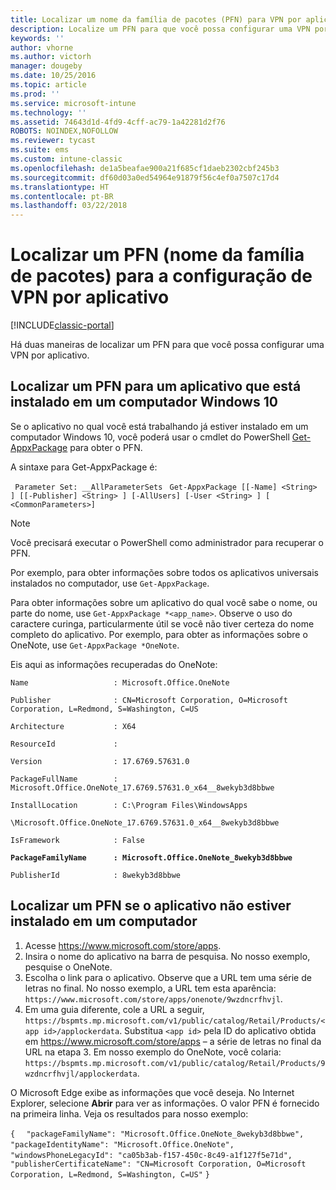 ```yaml
---
title: Localizar um nome da família de pacotes (PFN) para VPN por aplicativo
description: Localize um PFN para que você possa configurar uma VPN por aplicativo.
keywords: ''
author: vhorne
ms.author: victorh
manager: dougeby
ms.date: 10/25/2016
ms.topic: article
ms.prod: ''
ms.service: microsoft-intune
ms.technology: ''
ms.assetid: 74643d1d-4fd9-4cff-ac79-1a42281d2f76
ROBOTS: NOINDEX,NOFOLLOW
ms.reviewer: tycast
ms.suite: ems
ms.custom: intune-classic
ms.openlocfilehash: de1a5beafae900a21f685cf1daeb2302cbf245b3
ms.sourcegitcommit: df60d03a0ed54964e91879f56c4ef0a7507c17d4
ms.translationtype: HT
ms.contentlocale: pt-BR
ms.lasthandoff: 03/22/2018
---
```

# <a name="find-a-package-family-name-pfn-for-per-app-vpn-configuration"></a>Localizar um PFN (nome da família de pacotes) para a configuração de VPN por aplicativo

[!INCLUDE[classic-portal](../includes/classic-portal.md)]

Há duas maneiras de localizar um PFN para que você possa configurar uma VPN por aplicativo.

## <a name="find-a-pfn-for-an-app-thats-installed-on-a-windows-10-computer"></a>Localizar um PFN para um aplicativo que está instalado em um computador Windows 10

Se o aplicativo no qual você está trabalhando já estiver instalado em um computador Windows 10, você poderá usar o cmdlet do PowerShell [Get-AppxPackage](https://technet.microsoft.com/library/hh856044.aspx) para obter o PFN.

A sintaxe para Get-AppxPackage é:

` Parameter Set: __AllParameterSets`
` Get-AppxPackage [[-Name] <String> ] [[-Publisher] <String> ] [-AllUsers] [-User <String> ] [ <CommonParameters>]`

> [!NOTE]
Você precisará executar o PowerShell como administrador para recuperar o PFN.

Por exemplo, para obter informações sobre todos os aplicativos universais instalados no computador, use `Get-AppxPackage`.

Para obter informações sobre um aplicativo do qual você sabe o nome, ou parte do nome, use `Get-AppxPackage *<app_name>`. Observe o uso do caractere curinga, particularmente útil se você não tiver certeza do nome completo do aplicativo. Por exemplo, para obter as informações sobre o OneNote, use `Get-AppxPackage *OneNote`.


Eis aqui as informações recuperadas do OneNote:

`Name                   : Microsoft.Office.OneNote`

`Publisher              : CN=Microsoft Corporation, O=Microsoft Corporation, L=Redmond, S=Washington, C=US`

`Architecture           : X64`

`ResourceId             :`

`Version                : 17.6769.57631.0`

`PackageFullName        : Microsoft.Office.OneNote_17.6769.57631.0_x64__8wekyb3d8bbwe`

`InstallLocation        : C:\Program Files\WindowsApps`

`\Microsoft.Office.OneNote_17.6769.57631.0_x64__8wekyb3d8bbwe`

`IsFramework            : False`

**`PackageFamilyName      : Microsoft.Office.OneNote_8wekyb3d8bbwe`**

`PublisherId            : 8wekyb3d8bbwe`



## <a name="find-a-pfn-if-the-app-is-not-installed-on-a-computer"></a>Localizar um PFN se o aplicativo não estiver instalado em um computador

1.  Acesse https://www.microsoft.com/store/apps.
2.  Insira o nome do aplicativo na barra de pesquisa. No nosso exemplo, pesquise o OneNote.
3.  Escolha o link para o aplicativo. Observe que a URL tem uma série de letras no final. No nosso exemplo, a URL tem esta aparência: `https://www.microsoft.com/store/apps/onenote/9wzdncrfhvjl`.
4.  Em uma guia diferente, cole a URL a seguir, `https://bspmts.mp.microsoft.com/v1/public/catalog/Retail/Products/<app id>/applockerdata`. Substitua `<app id>` pela ID do aplicativo obtida em https://www.microsoft.com/store/apps – a série de letras no final da URL na etapa 3. Em nosso exemplo do OneNote, você colaria: `https://bspmts.mp.microsoft.com/v1/public/catalog/Retail/Products/9wzdncrfhvjl/applockerdata`.

O Microsoft Edge exibe as informações que você deseja. No Internet Explorer, selecione **Abrir** para ver as informações. O valor PFN é fornecido na primeira linha. Veja os resultados para nosso exemplo:


`{`
`  "packageFamilyName": "Microsoft.Office.OneNote_8wekyb3d8bbwe",`
`  "packageIdentityName": "Microsoft.Office.OneNote",`
`  "windowsPhoneLegacyId": "ca05b3ab-f157-450c-8c49-a1f127f5e71d",`
`  "publisherCertificateName": "CN=Microsoft Corporation, O=Microsoft Corporation, L=Redmond, S=Washington, C=US"`
`}`
